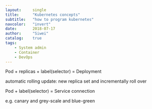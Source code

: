 ```yaml
---
layout:     single
title:      "Kubernetes concepts"
subtitle:   "how to program kubernetes"
navcolor:   "invert"
date:       2018-07-17
author:     "Siwei"
catalog:    true
tags:
    - System admin
    - Container
    - DevOps
---
```



 Pod + replicas + label(selector) = Deployment

 automatic rolling update: new replica set and incrementally roll over

 Pod + label(selector) = Service connection

 e.g. canary and grey-scale and blue-green